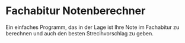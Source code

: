 # Fachabitur Notenberechner
Ein einfaches Programm, das in der Lage ist Ihre Note im Fachabitur zu berechnen und auch den besten Strecihvorschlag zu geben.
